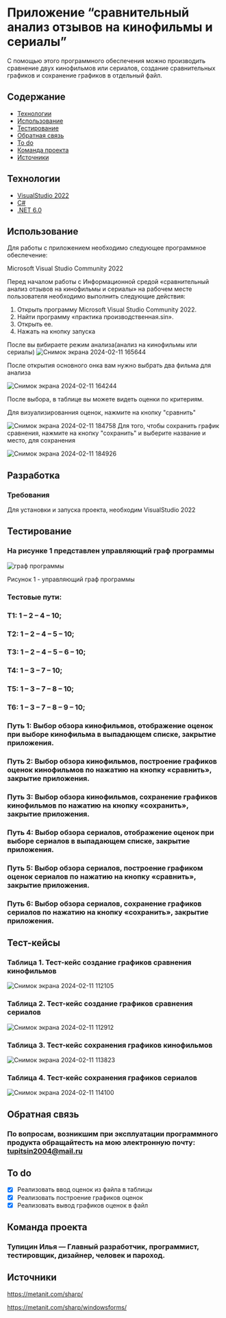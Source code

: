 # Приложение “сравнительный анализ отзывов на кинофильмы и сериалы”
С помощью этого программного обеспечения можно производить сравнение двух кинофильмов или сериалов, создание сравнительных графиков и сохранение графиков в отдельный файл. 

## Содержание
- [Технологии](#технологии)
- [Использование](#использование)
- [Тестирование](#тестирование)
- [Обратная связь](#Обратная-связь)
- [To do](#to-do)
- [Команда проекта](#команда-проекта)
- [Источники](#источники)
## Технологии
- [VisualStudio 2022](https://visualstudio.microsoft.com/ru/)
- [C#](https://learn.microsoft.com/ru-ru/dotnet/csharp/tour-of-csharp/)
- [.NET 6.0](https://learn.microsoft.com/ru-ru/dotnet/welcome)
  
## Использование
Для работы с приложением необходимо следующее программное обеспечение:

Microsoft Visual Studio Community 2022

Перед началом работы с Информационной средой «сравнительный анализ отзывов на кинофильмы и сериалы» на рабочем месте пользователя необходимо выполнить следующие действия:
1. Открыть программу Microsoft Visual Studio Community 2022.
2. Найти программу «практика производственная.sin».
3. Открыть ее.
4. Нажать на кнопку запуска
   
 После вы вибираете режим анализа(анализ на кинофильмы или сериалы)
 ![Снимок экрана 2024-02-11 165644](https://github.com/IlyaTupitsin/Practica/assets/117898245/7b94152f-b0c7-4b1b-bcd8-1d5873b70489)

После открытия основного онка вам нужно выбрать два фильма для анализа

![Снимок экрана 2024-02-11 164244](https://github.com/IlyaTupitsin/Practica/assets/117898245/9c75edaf-24bf-4264-ac98-1f86160f7067)

После выбора, в таблице вы можете видеть оценки по критериям.

Для визуализированния оценок, нажмите на кнопку "сравнить"

![Снимок экрана 2024-02-11 184758](https://github.com/IlyaTupitsin/Practica/assets/117898245/627faf46-88f4-493e-8b60-df8f1b11fa2b)
Для того, чтобы сохранить график сравнения, нажмите на кнопку "сохранить" и выберите название и место, для сохранения

![Снимок экрана 2024-02-11 184926](https://github.com/IlyaTupitsin/Practica/assets/117898245/7b9bce36-c2a0-4ee0-bdcd-5f82a68137a2)

## Разработка
### Требования
Для установки и запуска проекта, необходим VisualStudio 2022
## Тестирование
### На рисунке 1 представлен управляющий граф программы
![граф программы](https://github.com/IlyaTupitsin/Practica/assets/117898245/d39d6f68-1be0-4225-8f3e-48148578ceb8) 

Рисунок 1 - управляющий граф программы
### Тестовые пути:
###  Т1: 1 – 2 – 4 – 10;
###  Т2: 1 – 2 – 4 – 5 – 10;
###  Т3: 1 – 2 – 4 – 5 – 6 – 10;
###  Т4: 1 – 3 – 7 – 10;
###  Т5: 1 – 3 – 7 – 8 – 10;
###  Т6: 1 – 3 – 7 – 8 – 9 – 10;
### Путь 1: Выбор обзора кинофильмов, отображение оценок при выборе кинофильма в выпадающем списке, закрытие приложения.
### Путь 2: Выбор обзора кинофильмов, построение графиков оценок кинофильмов по нажатию на кнопку «сравнить», закрытие приложения.
### Путь 3: Выбор обзора кинофильмов, сохранение графиков кинофильмов по нажатию на кнопку «сохранить», закрытие приложения.
### Путь 4: Выбор обзора сериалов, отображение оценок при выборе сериалов в выпадающем списке, закрытие приложения.
### Путь 5: Выбор обзора сериалов, построение графиком оценок сериалов по нажатию на кнопку «сравнить», закрытие приложения.
### Путь 6: Выбор обзора сериалов, сохранение графиков сериалов по нажатию на кнопку «сохранить», закрытие приложения.
## Тест-кейсы
### Таблица 1. Тест-кейс создание графиков сравнения кинофильмов
![Снимок экрана 2024-02-11 112105](https://github.com/IlyaTupitsin/Practica/assets/117898245/e3b6e0c4-dbda-4398-8b78-8b3abc671202)
### Таблица 2. Тест-кейс создание графиков сравнения сериалов
![Снимок экрана 2024-02-11 112912](https://github.com/IlyaTupitsin/Practica/assets/117898245/19a8e856-3d6b-4dd9-ad23-a40f8ed15cb6)
### Таблица 3. Тест-кейс сохранения графиков кинофильмов
![Снимок экрана 2024-02-11 113823](https://github.com/IlyaTupitsin/Practica/assets/117898245/2dc4afae-e77d-4916-b642-f88b02797faf)
### Таблица 4. Тест-кейс сохранения графиков сериалов
![Снимок экрана 2024-02-11 114100](https://github.com/IlyaTupitsin/Practica/assets/117898245/9780e3d4-d872-4d2d-b38e-a8d9eb50e56e)

## Обратная связь 
### По вопросам, возникшим при эксплуатации программного продукта обращайтесть на мою электронную почту: tupitsin2004@mail.ru
## To do
- [x] Реализовать ввод оценок из файла в таблицы
- [x] Реализовать построение графиков оценок
- [x] Реализовать вывод графиков оценок в файл
## Команда проекта
### Тупицин Илья — Главный разработчик, программист, тестировщик, дизайнер, человек и пароход.
## Источники
https://metanit.com/sharp/

https://metanit.com/sharp/windowsforms/
